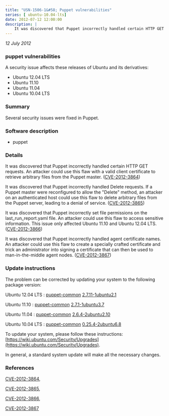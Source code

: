 ```yaml
---
title: "USN-1506-1&#58; Puppet vulnerabilities"
series: [ ubuntu-10.04-lts]
date: 2012-07-12 12:00:00
description: |
    It was discovered that Puppet incorrectly handled certain HTTP GET requests. An attacker could use this flaw with a valid client certificate to retrieve arbitrary files from the Puppet master. ([CVE-2012-3864](http://people.ubuntu.com/~ubuntu-security/cve/CVE-2012-3864))
--- 
```

 
 

*12 July 2012*

### puppet vulnerabilities

A security issue affects these releases of Ubuntu and its derivatives:

* Ubuntu 12.04 LTS
* Ubuntu 11.10
* Ubuntu 11.04
* Ubuntu 10.04 LTS

### Summary

Several security issues were fixed in Puppet. 

### Software description

* puppet 

### Details

It was discovered that Puppet incorrectly handled certain HTTP GET requests. An attacker could use this flaw with a valid client certificate to retrieve arbitrary files from the Puppet master. ([CVE-2012-3864](http://people.ubuntu.com/~ubuntu-security/cve/CVE-2012-3864))

It was discovered that Puppet incorrectly handled Delete requests. If a Puppet master were reconfigured to allow the &quot;Delete&quot; method, an attacker on an authenticated host could use this flaw to delete arbitrary files from the Puppet server, leading to a denial of service. ([CVE-2012-3865](http://people.ubuntu.com/~ubuntu-security/cve/CVE-2012-3865))

It was discovered that Puppet incorrectly set file permissions on the last_run_report.yaml file. An attacker could use this flaw to access sensitive information. This issue only affected Ubuntu 11.10 and Ubuntu 12.04 LTS. ([CVE-2012-3866](http://people.ubuntu.com/~ubuntu-security/cve/CVE-2012-3866))

It was discovered that Puppet incorrectly handled agent certificate names. An attacker could use this flaw to create a specially crafted certificate and trick an administrator into signing a certificate that can then be used to man-in-the-middle agent nodes. ([CVE-2012-3867](http://people.ubuntu.com/~ubuntu-security/cve/CVE-2012-3867)) 

### Update instructions

The problem can be corrected by updating your system to the following package version:

Ubuntu 12.04 LTS
 : [puppet-common](https://launchpad.net/ubuntu/+source/puppet) <span> [2.7.11-1ubuntu2.1](https://launchpad.net/ubuntu/+source/puppet/2.7.11-1ubuntu2.1) </span> 

Ubuntu 11.10
 : [puppet-common](https://launchpad.net/ubuntu/+source/puppet) <span> [2.7.1-1ubuntu3.7](https://launchpad.net/ubuntu/+source/puppet/2.7.1-1ubuntu3.7) </span> 

Ubuntu 11.04
 : [puppet-common](https://launchpad.net/ubuntu/+source/puppet) <span> [2.6.4-2ubuntu2.10](https://launchpad.net/ubuntu/+source/puppet/2.6.4-2ubuntu2.10) </span> 

Ubuntu 10.04 LTS
 : [puppet-common](https://launchpad.net/ubuntu/+source/puppet) <span> [0.25.4-2ubuntu6.8](https://launchpad.net/ubuntu/+source/puppet/0.25.4-2ubuntu6.8) </span> 

To update your system, please follow these instructions: [https://wiki.ubuntu.com/Security/Upgrades](https://wiki.ubuntu.com/Security/Upgrades).

In general, a standard system update will make all the necessary changes. 

### References

 
 [CVE-2012-3864](http://people.ubuntu.com/~ubuntu-security/cve/CVE-2012-3864), 

 [CVE-2012-3865](http://people.ubuntu.com/~ubuntu-security/cve/CVE-2012-3865), 

 [CVE-2012-3866](http://people.ubuntu.com/~ubuntu-security/cve/CVE-2012-3866), 

 [CVE-2012-3867](http://people.ubuntu.com/~ubuntu-security/cve/CVE-2012-3867)
 

